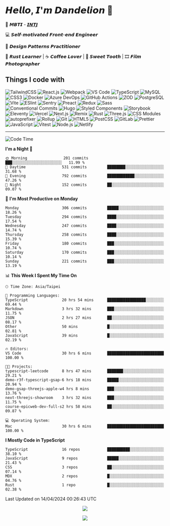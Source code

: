 # 𝙃𝙚𝙡𝙡𝙤, 𝙄'𝙢 𝘿𝙖𝙣𝙙𝙚𝙡𝙞𝙤𝙣 🌼

👀 𝙈𝘽𝙏𝙄 - [𝙄𝙉𝙏𝙅](https://www.16personalities.com/intj-personality)

💻 𝙎𝙚𝙡𝙛-𝙢𝙤𝙩𝙞𝙫𝙖𝙩𝙚𝙙 𝙁𝙧𝙤𝙣𝙩-𝙚𝙣𝙙 𝙀𝙣𝙜𝙞𝙣𝙚𝙚𝙧

🧩 𝘿𝙚𝙨𝙞𝙜𝙣 𝙋𝙖𝙩𝙩𝙚𝙧𝙣𝙨 𝙋𝙧𝙖𝙘𝙩𝙞𝙩𝙞𝙤𝙣𝙚𝙧

🦀 𝙍𝙪𝙨𝙩 𝙇𝙚𝙖𝙧𝙣𝙚𝙧 | ☕️ 𝘾𝙤𝙛𝙛𝙚𝙚 𝙇𝙤𝙫𝙚𝙧 | 🍰 𝙎𝙬𝙚𝙚𝙩 𝙏𝙤𝙤𝙩𝙝 | 🎞️ 𝙁𝙞𝙡𝙢 𝙋𝙝𝙤𝙩𝙤𝙜𝙧𝙖𝙥𝙝𝙚𝙧

## Things I code with

![TailwindCSS](https://img.shields.io/badge/-TailwindCSS-06b6d4?style=flat-square&logo=tailwind-css&logoColor=ffffff)
![React.js](https://img.shields.io/badge/-React.js-61dafb?style=flat-square&logo=react&logoColor=ffffff)
![Webpack](https://img.shields.io/badge/-Webpack-8dd6f9?style=flat-square&logo=webpack&logoColor=ffffff)
![VS Code](https://img.shields.io/badge/-VSCode-007acc?style=flat-square&logo=visual-studio-code)
![TypeScript](https://img.shields.io/badge/-TypeScript-007acc?style=flat-square&logo=typescript&logoColor=ffffff)
![MySQL](https://img.shields.io/badge/-MySQL-4479a1?style=flat-square&logo=mysql&logoColor=ffffff)
![CSS3](https://img.shields.io/badge/-CSS3-1572b6?style=flat-square&logo=css3)
![Docker](https://img.shields.io/badge/-Docker-2496ed?style=flat-square&logo=docker&logoColor=ffffff)
![Azure DevOps](https://img.shields.io/badge/-Azure_DevOps-0078d7?style=flat-square&logo=azuredevops&logoColor=ffffff)
![GitHub Actions](https://img.shields.io/badge/-GitHub_Actions-2088ff?style=flat-square&logo=githubactions&logoColor=ffffff)
![ZOD](https://img.shields.io/badge/-ZOD-3e67b1?style=flat-square&logo=zod&logoColor=ffffff)
![PostgreSQL](https://img.shields.io/badge/-PostgreSQL-4169e1?style=flat-square&logo=postgresql&logoColor=ffffff)
![Vite](https://img.shields.io/badge/-Vite-646cff?style=flat-square&logo=vite&logoColor=ffffff)
![ESlint](https://img.shields.io/badge/-ESLint-4b32c3?style=flat-square&logo=eslint)
![Sentry](https://img.shields.io/badge/-Sentry-362d59?style=flat-square&logo=sentry&logoColor=ffffff)
![Preact](https://img.shields.io/badge/-Preact-673ab8?style=flat-square&logo=preact)
![Redux](https://img.shields.io/badge/-Redux-764abc?style=flat-square&logo=redux)
![Sass](https://img.shields.io/badge/-Sass-cc6699?style=flat-square&logo=sass&logoColor=ffffff)
![Conventional Commits](https://img.shields.io/badge/-Conventional_Commits-fe5196?style=flat-square&logo=conventionalcommits&logoColor=ffffff)
![Hugo](https://img.shields.io/badge/-Hugo-ff4088?style=flat-square&logo=hugo&logoColor=ffffff)
![Styled Components](https://img.shields.io/badge/-styled--components-db7093?style=flat-square&logo=styledcomponents&logoColor=ffffff)
![Storybook](https://img.shields.io/badge/-Storybook-ff4785?style=flat-square&logo=storybook&logoColor=ffffff)
![Eleventy](https://img.shields.io/badge/-Eleventy-222222?style=flat-square&logo=eleventy&logoColor=ffffff)
![Vercel](https://img.shields.io/badge/-Vercel-000000?style=flat-square&logo=vercel&logoColor=ffffff)
![Next.js](https://img.shields.io/badge/-Next.js-000000?style=flat-square&logo=next.js&logoColor=ffffff)
![Remix](https://img.shields.io/badge/-Remix-000000?style=flat-square&logo=remix&logoColor=ffffff)
![Rust](https://img.shields.io/badge/-Rust-000000?style=flat-square&logo=rust)
![Three.js](https://img.shields.io/badge/-Three.js-000000?style=flat-square&logo=three.js&logoColor=ffffff)
![CSS Modules](https://img.shields.io/badge/-CSS_Modules-000000?style=flat-square&logo=cssmodules&logoColor=ffffff)
![autoprefixer](https://img.shields.io/badge/-autoprefixer-dd3735?style=flat-square&logo=autoprefixer&logoColor=ffffff)
![Rollup](https://img.shields.io/badge/-Rollup-ec4a3f?style=flat-square&logo=rollupdotjs&logoColor=ffffff)
![Git](https://img.shields.io/badge/-Git-f05032?style=flat-square&logo=git&logoColor=%23ffffff)
![HTML5](https://img.shields.io/badge/-HTML5-e34f26?style=flat-square&logo=html5&logoColor=ffffff)
![PostCSS](https://img.shields.io/badge/-PostCSS-dd3a0a?style=flat-square&logo=postcss&logoColor=ffffff)
![GitLab](https://img.shields.io/badge/-GitLab-fca121?style=flat-square&logo=gitlab)
![Prettier](https://img.shields.io/badge/-Prettier-f7b93e?style=flat-square&logo=prettier&logoColor=ffffff)
![JavaScript](https://img.shields.io/badge/-JavaScript-f7df1e?style=flat-square&logo=javascript&logoColor=000000)
![Vitest](https://img.shields.io/badge/-Vitest-6e9f18?style=flat-square&logo=vitest&logoColor=ffffff)
![Node.js](https://img.shields.io/badge/-Node.js-339933?style=flat-square&logo=node.js&logoColor=ffffff)
![Netlify](https://img.shields.io/badge/-Netlify-00c7b7?style=flat-square&logo=netlify&logoColor=ffffff)

---

<!--START_SECTION:waka-->

![Code Time](http://img.shields.io/badge/Code%20Time-30%20hrs%2058%20mins-blue)

**I'm a Night 🦉**

```text
🌞 Morning                201 commits         ███░░░░░░░░░░░░░░░░░░░░░░   11.99 %
🌆 Daytime                531 commits         ████████░░░░░░░░░░░░░░░░░   31.68 %
🌃 Evening                792 commits         ████████████░░░░░░░░░░░░░   47.26 %
🌙 Night                  152 commits         ██░░░░░░░░░░░░░░░░░░░░░░░   09.07 %
```

📅 **I'm Most Productive on Monday**

```text
Monday                   306 commits         █████░░░░░░░░░░░░░░░░░░░░   18.26 %
Tuesday                  294 commits         ████░░░░░░░░░░░░░░░░░░░░░   17.54 %
Wednesday                247 commits         ████░░░░░░░░░░░░░░░░░░░░░   14.74 %
Thursday                 258 commits         ████░░░░░░░░░░░░░░░░░░░░░   15.39 %
Friday                   180 commits         ███░░░░░░░░░░░░░░░░░░░░░░   10.74 %
Saturday                 170 commits         ███░░░░░░░░░░░░░░░░░░░░░░   10.14 %
Sunday                   221 commits         ███░░░░░░░░░░░░░░░░░░░░░░   13.19 %
```

📊 **This Week I Spent My Time On**

```text
🕑︎ Time Zone: Asia/Taipei

💬 Programming Languages:
TypeScript               20 hrs 54 mins      █████████████████░░░░░░░░   69.44 %
Markdown                 3 hrs 32 mins       ███░░░░░░░░░░░░░░░░░░░░░░   11.75 %
JSON                     2 hrs 27 mins       ██░░░░░░░░░░░░░░░░░░░░░░░   08.17 %
Other                    50 mins             █░░░░░░░░░░░░░░░░░░░░░░░░   02.81 %
JavaScript               39 mins             █░░░░░░░░░░░░░░░░░░░░░░░░   02.19 %

🔥 Editors:
VS Code                  30 hrs 6 mins       █████████████████████████   100.00 %

🐱‍💻 Projects:
typescript-leetcode      8 hrs 47 mins       ███████░░░░░░░░░░░░░░░░░░   29.21 %
demo-r3f-typescript-gsap-6 hrs 18 mins       █████░░░░░░░░░░░░░░░░░░░░   20.94 %
demo-gsap-threejs-apple-w4 hrs 8 mins        ███░░░░░░░░░░░░░░░░░░░░░░   13.76 %
next-threejs-showroom    3 hrs 32 mins       ███░░░░░░░░░░░░░░░░░░░░░░   11.75 %
course-epicweb-dev-full-s2 hrs 58 mins       ██░░░░░░░░░░░░░░░░░░░░░░░   09.87 %

💻 Operating System:
Mac                      30 hrs 6 mins       █████████████████████████   100.00 %
```

**I Mostly Code in TypeScript**

```text
TypeScript               16 repos            ██████████░░░░░░░░░░░░░░░   38.10 %
JavaScript               9 repos             █████░░░░░░░░░░░░░░░░░░░░   21.43 %
CSS                      3 repos             ██░░░░░░░░░░░░░░░░░░░░░░░   07.14 %
MDX                      2 repos             █░░░░░░░░░░░░░░░░░░░░░░░░   04.76 %
Rust                     1 repo              █░░░░░░░░░░░░░░░░░░░░░░░░   02.38 %
```

Last Updated on 14/04/2024 00:26:43 UTC

<!--END_SECTION:waka-->

<p align="center">
  <img src="https://spotify-github-profile.vercel.app/api/view?uid=316p7m2vvcxokdsievmqatijttte&cover_image=true&theme=novatorem&show_offline=true&background_color=121212&interchange=false&bar_color=53b14f&bar_color_cover=false">
</p>

<p align="center">
  <img src="https://spotify-recently-played-readme.vercel.app/api?user=316p7m2vvcxokdsievmqatijttte&count=5">
</p>
